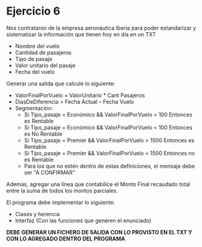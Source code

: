 ﻿# Ejercicio 6

Nos contrataron de la empresa aeronáutica Iberia para poder estandarizar y sistematizar la información que tienen hoy en día en un TXT 

- Nombre del vuelo 
- Cantidad de pasajeros 
- Tipo de pasaje 
- Valor unitario del pasaje 
- Fecha del vuelo 

Generar una salida que calcule lo siguiente: 

- ValorFinalPorVuelo = ValorUnitario * Cant Pasajeros 
- DiasDeDiferencia = Fecha Actual – Fecha Vuelo 
- Segmentación:
    * Si Tipo_pasaje = Económico && ValorFinalPorVuelo > 100 Entonces es Rentable 
    * Si Tipo_pasaje = Económico && ValorFinalPorVuelo < 100 Entonces es No Rentable 
    * Si Tipo_pasaje = Premier && ValorFinalPorVuelo > 1500 Entonces es Rentable 
    * Si Tipo_pasaje = Premier && ValorFinalPorVuelo < 1500 Entonces no es Rentable 
    * Para los que no estén dentro de estas definiciones, el mensaje debe ser "A CONFIRMAR" 

Además, agregar una línea que contabilice el Monto Final recaudado total entre la suma de todos los montos parciales.

El programa debe implementar lo siguiente: 
- Clases y herencia 
- Interfaz (Con las funciones que generen el enunciado) 

**DEBE GENERAR UN FICHERO DE SALIDA CON LO PROVISTO EN EL TXT Y CON LO AGREGADO DENTRO DEL PROGRAMA**

